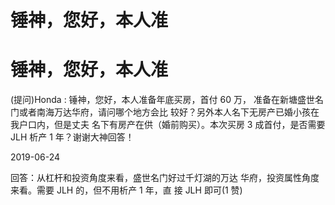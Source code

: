 # 锤神，您好，本人准

# 锤神，您好，本人准

(提问)Honda : 锤神，您好，本人准备年底买房，首付 60 万， 准备在新塘盛世名门或者南海万达华府，请问哪个地方会比 较好？另外本人名下无房产已婚小孩在我户口内，但是丈夫 名下有房产在供（婚前购买）。本次买房 3 成首付，是否需要 JLH 析产 1 年？谢谢大神回答！

2019-06-24

回答：从杠杆和投资角度来看，盛世名门好过千灯湖的万达 华府，投资属性角度来看。需要 JLH 的，但不用析产 1 年，直 接 JLH 即可(1 赞)